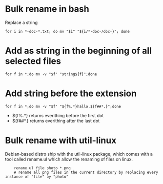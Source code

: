 # Bulk rename in bash

Replace a string

```
for i in *-doc-*.txt; do mv "$i" "${i/*-doc-/doc-}"; done
```

# Add as string in the beginning of all selected files

```
for f in *;do mv -v "$f" "string${f}";done
```
# Add string before the extension

```
for f in *;do mv -v "$f" "${f%.*}hallo.${f##*.}";done
```

* ${f%.*} returns everithing before the first dot
* ${f##*.} returns everithing after the last dot

# Bulk rename with util-linux

Debian-based distro ship with the util-linux package, which comes with a tool called rename.ul which allow the renaming of files on linux.

```
	rename.ul file photo *.png
	# rename all png files in the current directory by replacing every instance of "file" by "photo"
```



